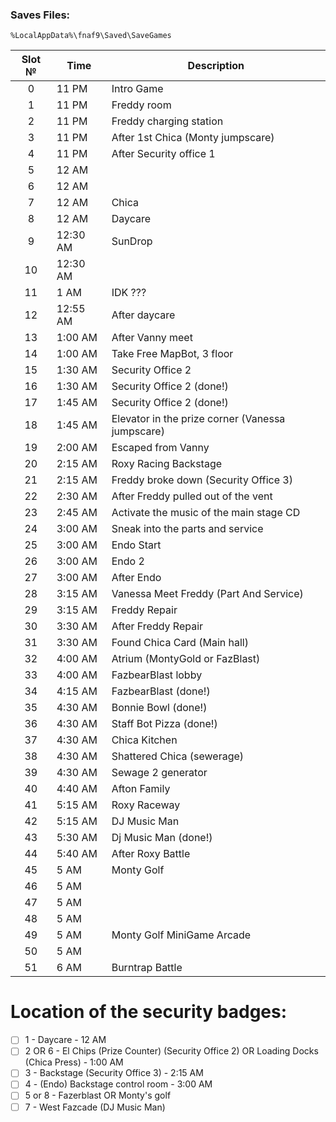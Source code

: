 ### Saves Files:
```
%LocalAppData%\fnaf9\Saved\SaveGames
```

| Slot № | Time | Description |
|:---:|---|---|
| 0 | 11 PM | Intro Game |
| 1 | 11 PM | Freddy room |
| 2 | 11 PM | Freddy charging station |
| 3 | 11 PM | After 1st Chica (Monty jumpscare)  |
| 4 | 11 PM | After Security office 1 |
| 5 | 12 AM |  |
| 6 | 12 AM |  |
| 7 | 12 AM | Chica |
| 8 | 12 AM | Daycare |
| 9 | 12:30 AM | SunDrop |
| 10 | 12:30 AM |  |
| 11 | 1 AM | IDK ??? |
| 12 | 12:55 AM | After daycare |
| 13 | 1:00 AM | After Vanny meet |
| 14 | 1:00 AM | Take Free MapBot, 3 floor |
| 15 | 1:30 AM | Security Office 2 |
| 16 | 1:30 AM | Security Office 2 (done!) |
| 17 | 1:45 AM | Security Office 2 (done!) |
| 18 | 1:45 AM | Elevator in the prize corner (Vanessa jumpscare) |
| 19 | 2:00 AM | Escaped from Vanny |
| 20 | 2:15 AM | Roxy Racing Backstage |
| 21 | 2:15 AM | Freddy broke down (Security Office 3) |
| 22 | 2:30 AM | After Freddy pulled out of the vent |
| 23 | 2:45 AM | Activate the music of the main stage CD |
| 24 | 3:00 AM | Sneak into the parts and service |
| 25 | 3:00 AM | Endo Start |
| 26 | 3:00 AM | Endo 2 |
| 27 | 3:00 AM | After Endo |
| 28 | 3:15 AM | Vanessa Meet Freddy (Part And Service) |
| 29 | 3:15 AM | Freddy Repair |
| 30 | 3:30 AM | After Freddy Repair |
| 31 | 3:30 AM | Found Chica Card (Main hall) |
| 32 | 4:00 AM | Atrium (MontyGold or FazBlast) |
| 33 | 4:00 AM | FazbearBlast lobby |
| 34 | 4:15 AM | FazbearBlast (done!) |
| 35 | 4:30 AM | Bonnie Bowl (done!) |
| 36 | 4:30 AM | Staff Bot Pizza (done!) |
| 37 | 4:30 AM | Chica Kitchen |
| 38 | 4:30 AM | Shattered Chica (sewerage) |
| 39 | 4:30 AM | Sewage 2 generator  |
| 40 | 4:40 AM | Afton Family |
| 41 | 5:15 AM | Roxy Raceway |
| 42 | 5:15 AM | DJ Music Man |
| 43 | 5:30 AM | Dj Music Man (done!) |
| 44 | 5:40 AM | After Roxy Battle |
| 45 | 5 AM | Monty Golf |
| 46 | 5 AM |  |
| 47 | 5 AM |  |
| 48 | 5 AM |  |
| 49 | 5 AM | Monty Golf MiniGame Arcade |
| 50 | 5 AM |  |
| 51 | 6 AM | Burntrap Battle |

# Location of the security badges:
- [ ] 1 - Daycare - 12 AM
- [ ] 2 OR 6 - El Chips (Prize Counter) (Security Office 2) OR Loading Doсks (Chica Press) - 1:00 AM
- [ ] 3 - Backstage (Security Office 3) - 2:15 AM
- [ ] 4 - (Endo) Backstage control room - 3:00 AM
- [ ] 5 or 8 - Fazerblast OR Monty's golf
- [ ] 7 - West Fazcade (DJ Music Man)
